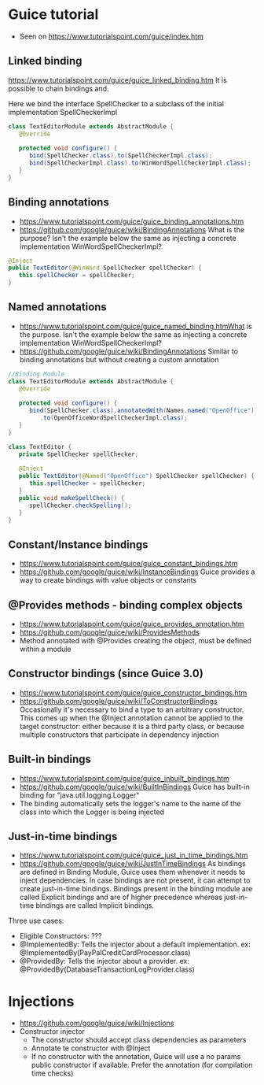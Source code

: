 # Guice tutorial
* Seen on https://www.tutorialspoint.com/guice/index.htm

## Linked binding
https://www.tutorialspoint.com/guice/guice_linked_binding.htm
It is possible to chain bindings and.

Here we bind the interface SpellChecker to a subclass
of the initial implementation SpellCheckerImpl

```java
class TextEditorModule extends AbstractModule {
   @Override
   
   protected void configure() {
      bind(SpellChecker.class).to(SpellCheckerImpl.class);
      bind(SpellCheckerImpl.class).to(WinWordSpellCheckerImpl.class);
   } 
}
```

## Binding annotations
* https://www.tutorialspoint.com/guice/guice_binding_annotations.htm
* https://github.com/google/guice/wiki/BindingAnnotations
What is the purpose? Isn't the example below the same as injecting a concrete implementation WinWordSpellCheckerImpl?

```java
@Inject
public TextEditor(@WinWord SpellChecker spellChecker) {
   this.spellChecker = spellChecker;
}
```

## Named annotations
* https://www.tutorialspoint.com/guice/guice_named_binding.htmWhat is the purpose. Isn't the example below the same as injecting a concrete implementation WinWordSpellCheckerImpl?
* https://github.com/google/guice/wiki/BindingAnnotations
Similar to binding annotations but without creating a custom annotation

```java
//Binding Module
class TextEditorModule extends AbstractModule {
   @Override
   
   protected void configure() {
      bind(SpellChecker.class).annotatedWith(Names.named("OpenOffice"))
         .to(OpenOfficeWordSpellCheckerImpl.class);
   } 
}

class TextEditor {
   private SpellChecker spellChecker;
   
   @Inject
   public TextEditor(@Named("OpenOffice") SpellChecker spellChecker) {
      this.spellChecker = spellChecker;      
   }
   public void makeSpellCheck() {
      spellChecker.checkSpelling(); 
   }  
}
```

## Constant/Instance bindings
* https://www.tutorialspoint.com/guice/guice_constant_bindings.htm
* https://github.com/google/guice/wiki/InstanceBindings
Guice provides a way to create bindings with value objects or constants


## @Provides methods - binding complex objects
* https://www.tutorialspoint.com/guice/guice_provides_annotation.htm
* https://github.com/google/guice/wiki/ProvidesMethods
* Method annotated with @Provides creating the object, must be defined within a module

## Constructor bindings (since Guice 3.0)
* https://www.tutorialspoint.com/guice/guice_constructor_bindings.htm
* https://github.com/google/guice/wiki/ToConstructorBindings
Occasionally it's necessary to bind a type to an arbitrary constructor. This comes up when the @Inject annotation 
cannot be applied to the target constructor: either because it is a third party class,
or because multiple constructors that participate in dependency injection

## Built-in bindings
* https://www.tutorialspoint.com/guice/guice_inbuilt_bindings.htm
* https://github.com/google/guice/wiki/BuiltInBindings
Guice has built-in binding for "java.util.logging.Logger"
* The binding automatically sets the logger's name to the name of the class into which the Logger is being injected

## Just-in-time bindings
* https://www.tutorialspoint.com/guice/guice_just_in_time_bindings.htm
* https://github.com/google/guice/wiki/JustInTimeBindings
As bindings are defined in Binding Module, Guice uses them whenever it needs to inject dependencies.
In case bindings are not present, it can attempt to create just-in-time bindings.
Bindings present in the binding module are called Explicit bindings and are of higher precedence whereas
just-in-time bindings are called Implicit bindings.

Three use cases:
* Eligible Constructors: ???
* @ImplementedBy: Tells the injector about a default implementation. ex: @ImplementedBy(PayPalCreditCardProcessor.class)
* @ProvidedBy: Tells the injector about a provider. ex: @ProvidedBy(DatabaseTransactionLogProvider.class)

# Injections
* https://github.com/google/guice/wiki/Injections
* Constructor injector
    * The constructor should accept class dependencies as parameters
    * Annotate te constructor with @Inject
    * If no constructor with the annotation, Guice will use a no params public constructor if available. Prefer the annotation (for compilation time checks)